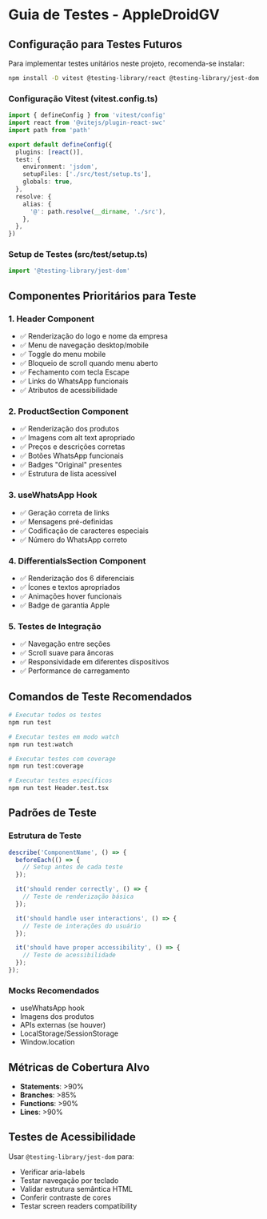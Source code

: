 # Guia de Testes - AppleDroidGV

## Configuração para Testes Futuros

Para implementar testes unitários neste projeto, recomenda-se instalar:

```bash
npm install -D vitest @testing-library/react @testing-library/jest-dom @testing-library/user-event jsdom
```

### Configuração Vitest (vitest.config.ts)
```typescript
import { defineConfig } from 'vitest/config'
import react from '@vitejs/plugin-react-swc'
import path from 'path'

export default defineConfig({
  plugins: [react()],
  test: {
    environment: 'jsdom',
    setupFiles: ['./src/test/setup.ts'],
    globals: true,
  },
  resolve: {
    alias: {
      '@': path.resolve(__dirname, './src'),
    },
  },
})
```

### Setup de Testes (src/test/setup.ts)
```typescript
import '@testing-library/jest-dom'
```

## Componentes Prioritários para Teste

### 1. Header Component
- ✅ Renderização do logo e nome da empresa
- ✅ Menu de navegação desktop/mobile
- ✅ Toggle do menu mobile
- ✅ Bloqueio de scroll quando menu aberto
- ✅ Fechamento com tecla Escape
- ✅ Links do WhatsApp funcionais
- ✅ Atributos de acessibilidade

### 2. ProductSection Component
- ✅ Renderização dos produtos
- ✅ Imagens com alt text apropriado
- ✅ Preços e descrições corretas
- ✅ Botões WhatsApp funcionais
- ✅ Badges "Original" presentes
- ✅ Estrutura de lista acessível

### 3. useWhatsApp Hook
- ✅ Geração correta de links
- ✅ Mensagens pré-definidas
- ✅ Codificação de caracteres especiais
- ✅ Número do WhatsApp correto

### 4. DifferentialsSection Component
- ✅ Renderização dos 6 diferenciais
- ✅ Ícones e textos apropriados
- ✅ Animações hover funcionais
- ✅ Badge de garantia Apple

### 5. Testes de Integração
- ✅ Navegação entre seções
- ✅ Scroll suave para âncoras
- ✅ Responsividade em diferentes dispositivos
- ✅ Performance de carregamento

## Comandos de Teste Recomendados

```bash
# Executar todos os testes
npm run test

# Executar testes em modo watch
npm run test:watch

# Executar testes com coverage
npm run test:coverage

# Executar testes específicos
npm run test Header.test.tsx
```

## Padrões de Teste

### Estrutura de Teste
```typescript
describe('ComponentName', () => {
  beforeEach(() => {
    // Setup antes de cada teste
  });

  it('should render correctly', () => {
    // Teste de renderização básica
  });

  it('should handle user interactions', () => {
    // Teste de interações do usuário
  });

  it('should have proper accessibility', () => {
    // Teste de acessibilidade
  });
});
```

### Mocks Recomendados
- useWhatsApp hook
- Imagens dos produtos
- APIs externas (se houver)
- LocalStorage/SessionStorage
- Window.location

## Métricas de Cobertura Alvo

- **Statements**: >90%
- **Branches**: >85%
- **Functions**: >90%
- **Lines**: >90%

## Testes de Acessibilidade

Usar `@testing-library/jest-dom` para:
- Verificar aria-labels
- Testar navegação por teclado
- Validar estrutura semântica HTML
- Conferir contraste de cores
- Testar screen readers compatibility